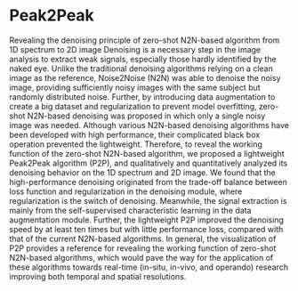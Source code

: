 # Peak2Peak
Revealing the denoising principle of zero-shot N2N-based algorithm from 1D spectrum to 2D image 
Denoising is a necessary step in the image analysis to extract weak signals, especially those hardly identified by the naked eye. Unlike the traditional denoising algorithms relying on a clean image as the reference, Noise2Noise (N2N) was able to denoise the noisy image, providing sufficiently noisy images with the same subject but randomly distributed noise. Further, by introducing data augmentation to create a big dataset and regularization to prevent model overfitting, zero-shot N2N-based denoising was proposed in which only a single noisy image was needed. Although various N2N-based denoising algorithms have been developed with high performance, their complicated black box operation prevented the lightweight. Therefore, to reveal the working function of the zero-shot N2N-based algorithm, we proposed a lightweight Peak2Peak algorithm (P2P), and qualitatively and quantitatively analyzed its denoising behavior on the 1D spectrum and 2D image. We found that the high-performance denoising originated from the trade-off balance between loss function and regularization in the denoising module, where regularization is the switch of denoising. Meanwhile, the signal extraction is mainly from the self-supervised characteristic learning in the data augmentation module. Further, the lightweight P2P improved the denoising speed by at least ten times but with little performance loss, compared with that of the current N2N-based algorithms. In general, the visualization of P2P provides a reference for revealing the working function of zero-shot N2N-based algorithms, which would pave the way for the application of these algorithms towards real-time (in-situ, in-vivo, and operando) research improving both temporal and spatial resolutions.
